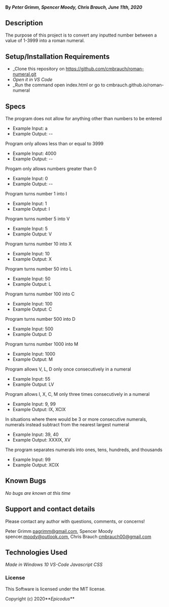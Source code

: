 #### By _**Peter Grimm, Spencer Moody, Chris Brauch**, June 11th, 2020_

## Description

The purpose of this project is to convert any inputted number between a value of 1-3999 into a roman numeral.

## Setup/Installation Requirements

* _Clone this repository on https://github.com/cmbrauch/roman-numeral.git
* _Open it in VS Code_
* _Run the command open index.html or go to cmbrauch.github.io/roman-numeral

## Specs

The program does not allow for anything other than numbers to be entered
* Example Input: a
* Example Output: --

 Program only allows less than or equal to 3999
* Example Input: 4000
* Example Output: --

 Progam only allows numbers greater than 0
* Example Input: 0
* Example Output: --

 Program turns number 1 into I
* Example Input: 1
* Example Output: I 

 Program turns number 5 into V
* Example Input: 5
* Example Output: V 

 Program turns number 10 into X
* Example Input: 10
* Example Output: X

 Program turns number 50 into L
* Example Input: 50
* Example Output: L

 Program turns number 100 into C
* Example Input: 100
* Example Output: C

 Program turns number 500 into D
* Example Input: 500
* Example Output: D

 Program turns number 1000 into M
* Example Input: 1000
* Example Output: M

 Program allows V, L, D only once consecutively in a numeral
* Example Input: 55
* Example Output: LV

 Program allows I, X, C, M only three times consecutively in a numeral

 * Example Input: 9, 99
 * Example Output: IX, XCIX

 In situations where there would be 3 or more consecutive numerals, numerals instead subtract from the nearest largest numeral

 * Example Input: 39, 40
 * Example Output: XXXIX, XV

 The program separates numerals into ones, tens, hundreds, and thousands

  *  Example Input: 99
  * Example Output: XCIX

## Known Bugs

_No bugs are known at this time_

## Support and contact details

Please contact any author with questions, comments, or concerns!


Peter Grimm <pagrimm@gmail.com>, Spencer Moody spencer.<moody@outlook.com>, Chris Brauch <cmbrauch00@gmail.com>

## Technologies Used

_Made in Windows 10_
_VS-Code_
_Javascript_
_CSS_

### License

This Software is licensed under the MIT license.

Copyright (c) 2020**_Epicodus_**